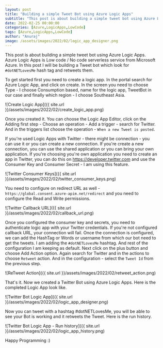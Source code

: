 ```yaml
---
layout: post
title: "Building a simple Tweet Bot using Azure Logic Apps"
subtitle: "This post is about building a simple tweet bot using Azure Logic Apps."
date: 2022-02-25 00:00:00
categories: [Azure,LogicApps,LowCode]
tags: [Azure,LogicApps,LowCode]
author: "Anuraj"
image: /assets/images/2022/02/logic_app_designer.png
---
```

This post is about building a simple tweet bot using Azure Logic Apps. Azure Logic Apps is Low code / No code serverless service from Microsoft Azure. In this post I will be building a Tweet bot which look for `#dotNETLovesMe` hash tag and retweets them. 

To get started first you need to create a logic app. In the portal search for Azure Logic App, and click on create. In the screen you need to choose Type - I choose Consumption based, name for the logic app, TweetBot in our case and finally which region - I choose Southeast Asia. 

![Create Logic App]({{ site.url }}/assets/images/2022/02/create_logic_app.png)

Once you created it. You can choose the Logic App Editor, click on the Adding first step - Choose an operation - Add a trigger - search for Twitter. And in the triggers list choose the operation - `When a new Tweet is posted`.

If you're used Logic Apps with Twitter - there might be connection - you can use it or you can create a new connection. If you're create a new connection, you can use the shared application or you can bring your own application. If you're choosing you're own application you need to create an app in Twitter, you can do this on https://developer.twitter.com and use the Consumer Key and Consumer Secret - I am using this feature. 

![Twitter Consumer Keys]({{ site.url }}/assets/images/2022/02/twitter_consumer_keys.png)

You need to configure on redirect URL as well - `https://global.consent.azure-apim.net/redirect` and you need to configure the Read and Write permissions.

![Twitter Callback URL]({{ site.url }}/assets/images/2022/02/callback_url.png)

Once you configured the consumer key and secrets, you need to authenticate logic app with your Twitter credentials. If you're not configured callback URL, your connection will fail. Once the connection is configured, we can add the HashTag or Words or username from which our bot need to get the tweets. I am adding the `#dotNETLovesMe` hashtag. And rest of the configuration I am keeping as default. Next click on the plus button and choose Add Action option. Again search for Twitter and in the actions to choose `Retweet` action. And in the configuration - select the `Tweet Id` from the previous step.

![ReTweet Action]({{ site.url }}/assets/images/2022/02/retweet_action.png)

That's it. Now we created a Twitter Bot using Azure Logic Apps. Here is the completed Logic App look like.

![Twitter Bot Logic App]({{ site.url }}/assets/images/2022/02/logic_app_designer.png)

Now you can tweet with a hashtag #dotNETLovesMe, you will be able to see your Bot is working and it retweets the Tweet. Here is the run history.

![Twitter Bot Logic App - Run history]({{ site.url }}/assets/images/2022/02/logic_app_history.png)

Happy Programming :)